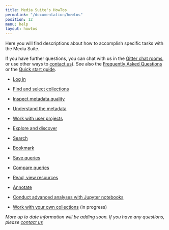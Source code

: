 ```yaml
---
title: Media Suite's HowTos
permalink: "/documentation/howtos"
position: 12
menu: help
layout: howtos
---
```


Here you will find descriptions about how to accomplish specific tasks with the Media Suite.

If you have further questions, you can chat with us in the [Gitter chat rooms](/documentation/forum), or use other ways to [contact us](/contact)). See also the [Frequently Asked Questions](/documentation/faq) or the [Quick start guide](/documentation/quick-start-guide).

* [Log in](/documentation/howtos/login)

* [Find and select collections](/documentation/howtos/data)

* [Inspect metadata quality](/labo-help/collection-inspector)

* [Understand the metadata](/labo-help/collection-inspector)

* [Work with user projects](/documentation/howtos/user-projects)

* [Explore and discover](/labo-help/exploratory-search)

* [Search](/labo-help/single-search)

* [Bookmark](/documentation/howtos/bookmark)

* [Save queries](/documentation/howtos/save-queries)

* [Compare queries](/labo-help/query-comparison)

* [Read, view resources](/labo-help/resource-viewer)

* [Annotate](/documentation/howtos/annotate)

* [Conduct advanced analyses with Jupyter notebooks](/documentation/howtos/jupyter-notebooks)

* [Work with your own collections](/documentation/howtos/user-collections) (in progress)

*More up to date information will be adding soon. If you have any questions, please [contact us](/contact)*
